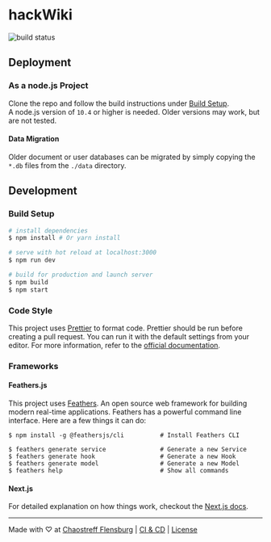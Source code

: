 # hackWiki
![build status](https://drone.ctfl.space/api/badges/chaostreff-flensburg/hackWiki/status.svg)

<!-- @TDOD: Inline About Section -->

## Deployment

### As a node.js Project
Clone the repo and follow the build instructions under [Build Setup](#build-setup).   
A node.js version of `10.4` or higher is needed. Older versions may work, but are not tested.

#### Data Migration
Older document or user databases can be migrated by simply copying the `*.db` files from the `./data` directory.

## Development

### Build Setup

``` bash
# install dependencies
$ npm install # Or yarn install

# serve with hot reload at localhost:3000
$ npm run dev

# build for production and launch server
$ npm build
$ npm start
```

### Code Style
This project uses [Prettier](https://prettier.io) to format code. Prettier should be run before creating a pull request. You can run it with the default settings from your editor. For more information, refer to the [official documentation](https://prettier.io).

### Frameworks

#### Feathers.js
This project uses [Feathers](http://feathersjs.com). An open source web framework for building modern real-time applications.
Feathers has a powerful command line interface. Here are a few things it can do:

```
$ npm install -g @feathersjs/cli          # Install Feathers CLI

$ feathers generate service               # Generate a new Service
$ feathers generate hook                  # Generate a new Hook
$ feathers generate model                 # Generate a new Model
$ feathers help                           # Show all commands
```

#### Next.js
For detailed explanation on how things work, checkout the [Next.js docs](https://nextjs.org/).

---
Made with ♡ at [Chaostreff Flensburg](https://twitter.com/chaos_fl) | [CI & CD](https://drone.ctfl.space/chaostreff-flensburg/hackWiki) | [License](./LICENSE)
